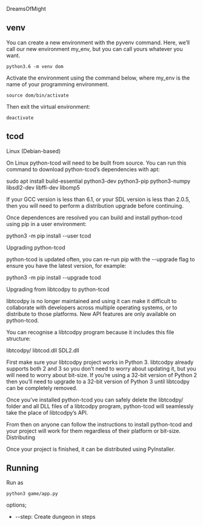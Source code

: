 DreamsOfMight

venv
-------
You can create a new environment with the pyvenv command. Here, we’ll call our new environment my_env, but you can call yours whatever you want.

    python3.6 -m venv dom
    
Activate the environment using the command below, where my_env is the name of your programming environment.

    source dom/bin/activate
    
Then exit the virtual environment:

    deactivate




tcod
-------
Linux (Debian-based)

On Linux python-tcod will need to be built from source. You can run this command to download python-tcod’s dependencies with apt:

sudo apt install build-essential python3-dev python3-pip python3-numpy libsdl2-dev libffi-dev libomp5

If your GCC version is less than 6.1, or your SDL version is less than 2.0.5, then you will need to perform a distribution upgrade before continuing.

Once dependences are resolved you can build and install python-tcod using pip in a user environment:

python3 -m pip install --user tcod

Upgrading python-tcod

python-tcod is updated often, you can re-run pip with the --upgrade flag to ensure you have the latest version, for example:

python3 -m pip install --upgrade tcod

Upgrading from libtcodpy to python-tcod

libtcodpy is no longer maintained and using it can make it difficult to collaborate with developers across multiple operating systems, or to distribute to those platforms. New API features are only available on python-tcod.

You can recognise a libtcodpy program because it includes this file structure:

libtcodpy/
libtcod.dll
SDL2.dll

First make sure your libtcodpy project works in Python 3. libtcodpy already supports both 2 and 3 so you don’t need to worry about updating it, but you will need to worry about bit-size. If you’re using a 32-bit version of Python 2 then you’ll need to upgrade to a 32-bit version of Python 3 until libtcodpy can be completely removed.

Once you’ve installed python-tcod you can safely delete the libtcodpy/ folder and all DLL files of a libtcodpy program, python-tcod will seamlessly take the place of libtcodpy’s API.

From then on anyone can follow the instructions to install python-tcod and your project will work for them regardless of their platform or bit-size.
Distributing

Once your project is finished, it can be distributed using PyInstaller.


Running
--------

Run as 

    python3 game/app.py

options;

* --step: Create dungeon in steps 